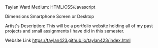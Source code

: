 Taylan Ward
Medium:
HTML/CSS/Javascript

Dimensions
Smartphone Screen or Desktop

Artist's Description:
This will be a  portfolio website holding all of my past projects and small assignments I have did in this semester.

Website Link
https://taylan423.github.io/taylan423/index.html 
